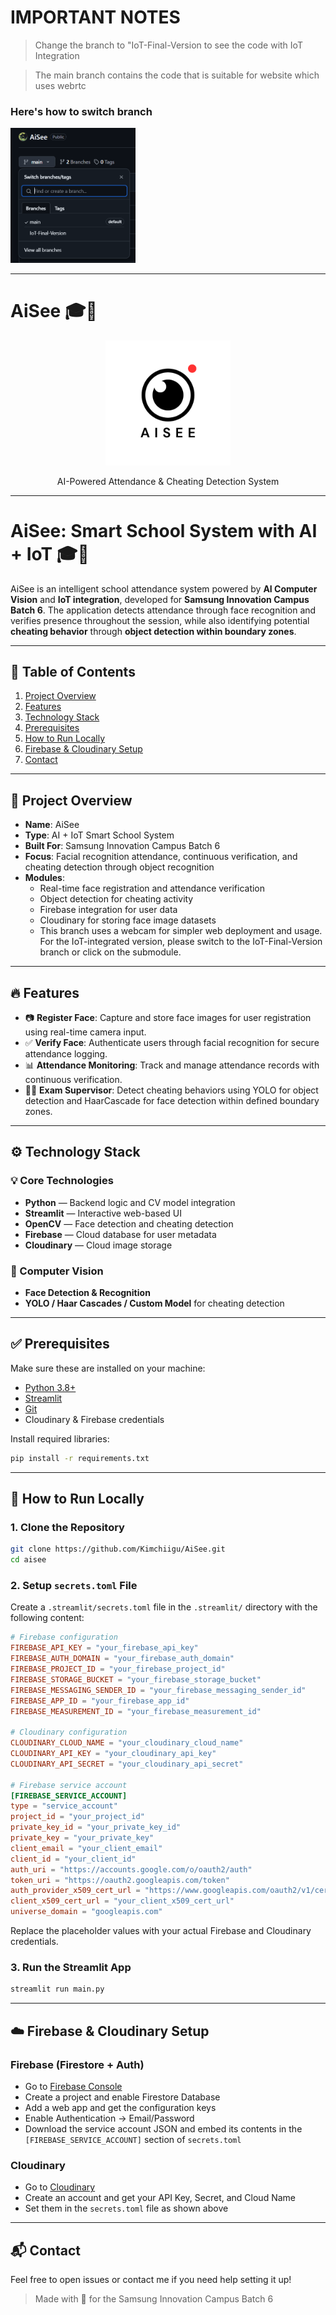 # IMPORTANT NOTES

> Change the branch to "IoT-Final-Version to see the code with IoT Integration

> The main branch contains the code that is suitable for website which uses webrtc

### Here's how to switch branch

<p align="">
  <img alt="AiSee Logo" title="AiSee" src="assets/branch.png" width="200">
</p>

---

# AiSee 🎓🤖

<p align="center">
  <img alt="AiSee Logo" title="AiSee" src="assets/aisee-logo.png" width="200">
</p>

<p align="center">
  AI-Powered Attendance & Cheating Detection System
</p>

---

# AiSee: Smart School System with AI + IoT 🎓🤖

AiSee is an intelligent school attendance system powered by **AI Computer Vision** and **IoT integration**, developed for **Samsung Innovation Campus Batch 6**. The application detects attendance through face recognition and verifies presence throughout the session, while also identifying potential **cheating behavior** through **object detection within boundary zones**.

---

## 🧭 Table of Contents

1. [Project Overview](#project-overview)
2. [Features](#features)
3. [Technology Stack](#technology-stack)
4. [Prerequisites](#prerequisites)
5. [How to Run Locally](#how-to-run-locally)
6. [Firebase & Cloudinary Setup](#firebase--cloudinary-setup)
7. [Contact](#contact)

---

## 📌 Project Overview

- **Name**: AiSee
- **Type**: AI + IoT Smart School System
- **Built For**: Samsung Innovation Campus Batch 6
- **Focus**: Facial recognition attendance, continuous verification, and cheating detection through object recognition
- **Modules**:
  - Real-time face registration and attendance verification
  - Object detection for cheating activity
  - Firebase integration for user data
  - Cloudinary for storing face image datasets
  - This branch uses a webcam for simpler web deployment and usage. For the IoT-integrated version, please switch to the IoT-Final-Version branch or click on the submodule.

---

## 🔥 Features

- 📷 **Register Face**: Capture and store face images for user registration using real-time camera input.
- ✅ **Verify Face**: Authenticate users through facial recognition for secure attendance logging.
- 📊 **Attendance Monitoring**: Track and manage attendance records with continuous verification.
- 🕵️‍♂️ **Exam Supervisor**: Detect cheating behaviors using YOLO for object detection and HaarCascade for face detection within defined boundary zones.

---

## ⚙️ Technology Stack

### 💡 Core Technologies

- **Python** — Backend logic and CV model integration
- **Streamlit** — Interactive web-based UI
- **OpenCV** — Face detection and cheating detection
- **Firebase** — Cloud database for user metadata
- **Cloudinary** — Cloud image storage

### 🧠 Computer Vision

- **Face Detection & Recognition**
- **YOLO / Haar Cascades / Custom Model** for cheating detection

---

## ✅ Prerequisites

Make sure these are installed on your machine:

- [Python 3.8+](https://www.python.org/)
- [Streamlit](https://streamlit.io/)
- [Git](https://git-scm.com/)
- Cloudinary & Firebase credentials

Install required libraries:

```bash
pip install -r requirements.txt
```

---

## 🚀 How to Run Locally

### 1. Clone the Repository

```bash
git clone https://github.com/Kimchiigu/AiSee.git
cd aisee
```

### 2. Setup `secrets.toml` File

Create a `.streamlit/secrets.toml` file in the `.streamlit/` directory with the following content:

```toml
# Firebase configuration
FIREBASE_API_KEY = "your_firebase_api_key"
FIREBASE_AUTH_DOMAIN = "your_firebase_auth_domain"
FIREBASE_PROJECT_ID = "your_firebase_project_id"
FIREBASE_STORAGE_BUCKET = "your_firebase_storage_bucket"
FIREBASE_MESSAGING_SENDER_ID = "your_firebase_messaging_sender_id"
FIREBASE_APP_ID = "your_firebase_app_id"
FIREBASE_MEASUREMENT_ID = "your_firebase_measurement_id"

# Cloudinary configuration
CLOUDINARY_CLOUD_NAME = "your_cloudinary_cloud_name"
CLOUDINARY_API_KEY = "your_cloudinary_api_key"
CLOUDINARY_API_SECRET = "your_cloudinary_api_secret"

# Firebase service account
[FIREBASE_SERVICE_ACCOUNT]
type = "service_account"
project_id = "your_project_id"
private_key_id = "your_private_key_id"
private_key = "your_private_key"
client_email = "your_client_email"
client_id = "your_client_id"
auth_uri = "https://accounts.google.com/o/oauth2/auth"
token_uri = "https://oauth2.googleapis.com/token"
auth_provider_x509_cert_url = "https://www.googleapis.com/oauth2/v1/certs"
client_x509_cert_url = "your_client_x509_cert_url"
universe_domain = "googleapis.com"
```

Replace the placeholder values with your actual Firebase and Cloudinary credentials.

### 3. Run the Streamlit App

```bash
streamlit run main.py
```

---

## ☁️ Firebase & Cloudinary Setup

### Firebase (Firestore + Auth)

- Go to [Firebase Console](https://console.firebase.google.com/)
- Create a project and enable Firestore Database
- Add a web app and get the configuration keys
- Enable Authentication → Email/Password
- Download the service account JSON and embed its contents in the `[FIREBASE_SERVICE_ACCOUNT]` section of `secrets.toml`

### Cloudinary

- Go to [Cloudinary](https://cloudinary.com/)
- Create an account and get your API Key, Secret, and Cloud Name
- Set them in the `secrets.toml` file as shown above

---

## 📬 Contact

Feel free to open issues or contact me if you need help setting it up!

> Made with 💙 for the Samsung Innovation Campus Batch 6
